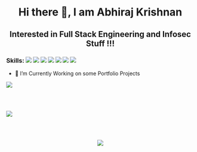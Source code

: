 # <p align="center">Hi there 👋, I am Abhiraj Krishnan</p>
## <p align="center">Interested in Full Stack Engineering and Infosec Stuff !!!</p>

### Skills: <img src="https://badges.aleen42.com/src/javascript.svg">  <img src="https://badges.aleen42.com/src/react.svg">   <img src="https://badges.aleen42.com/src/node.svg">  <img src="https://badges.aleen42.com/src/tailwindcss.svg">  <img src="https://badges.aleen42.com/src/typescript.svg">  <img src="https://badges.aleen42.com/src/webpack.svg">   <img src="https://img.shields.io/static/v1?label=redux-toolkit&message=1.6.1&color=blueviolet">


- 🔭 I’m Currently Working on some Portfolio Projects


<p><img src="https://github-readme-stats.vercel.app/api/top-langs/?username=abhirajkrishnan&layout=compact&bg_color=1d211e&text_color=0cf0e4&icon_color=14f00c&title_color=f2fcfc&border_color=c6ed1a&border_radius=10&card_width=300">
</p>
<br/><br/>
<p><img  src="https://github-readme-stats.vercel.app/api?username=abhirajkrishnan&show_icons=true&bg_color=292b21&text_color=0cf0e4&icon_color=14f00c&title_color=f2fcfc&border_color=c6ed1a&border_radius=10"></p>
<br/><br/>


<p align="center" ><img src="https://github-readme-streak-stats.herokuapp.com/?user=abhirajkrishnan">
</p>
